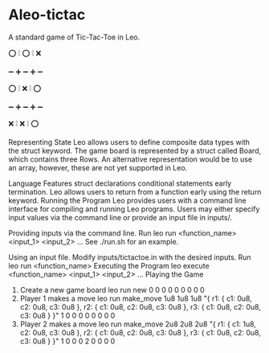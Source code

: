 # Aleo-tictac
A standard game of Tic-Tac-Toe in Leo.

⭕ ❕ ⭕ ❕ ❌

➖ ➕ ➖ ➕ ➖

⭕ ❕ ⁣❌ ❕ ⭕

➖ ➕ ➖ ➕ ➖

❌ ❕ ❌ ❕ ⭕

Representing State
Leo allows users to define composite data types with the struct keyword. The game board is represented by a struct called Board, which contains three Rows. An alternative representation would be to use an array, however, these are not yet supported in Leo.

Language Features
struct declarations
conditional statements
early termination. Leo allows users to return from a function early using the return keyword.
Running the Program
Leo provides users with a command line interface for compiling and running Leo programs. Users may either specify input values via the command line or provide an input file in inputs/.

Providing inputs via the command line.
Run
leo run <function_name> <input_1> <input_2> ...
See ./run.sh for an example.

Using an input file.
Modify inputs/tictactoe.in with the desired inputs.
Run
leo run <function_name>
Executing the Program
leo execute <function_name> <input_1> <input_2> ...
Playing the Game
1. Create a new game board
leo run new
0	0	0
0	0	0
0	0	0
2. Player 1 makes a move
leo run make_move 1u8 1u8 1u8 "{ r1: { c1: 0u8, c2: 0u8, c3: 0u8 }, r2: { c1: 0u8, c2: 0u8, c3: 0u8 }, r3: { c1: 0u8, c2: 0u8, c3: 0u8 } }"
1	0	0
0	0	0
0	0	0
3. Player 2 makes a move
leo run make_move 2u8 2u8 2u8 "{ r1: { c1: 1u8, c2: 0u8, c3: 0u8 }, r2: { c1: 0u8, c2: 0u8, c3: 0u8 }, r3: { c1: 0u8, c2: 0u8, c3: 0u8 } }"
1	0	0
0	2	0
0	0	0
